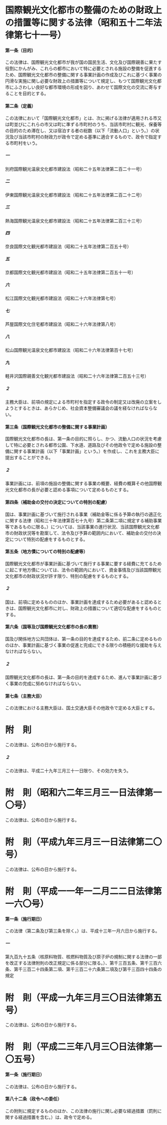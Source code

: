 # 国際観光文化都市の整備のための財政上の措置等に関する法律（昭和五十二年法律第七十一号）
#### 第一条（目的）
この法律は、国際観光文化都市が我が国の国民生活、文化及び国際親善に果たす役割にかんがみ、これらの都市において特に必要とされる施設の整備を促進するため、国際観光文化都市の整備に関する事業計画の作成及びこれに基づく事業の円滑な実施に関し必要な財政上の措置等について規定し、もつて国際観光文化都市にふさわしい良好な都市環境の形成を図り、あわせて国際文化の交流に寄与することを目的とする。
#### 第二条（定義）
この法律において「国際観光文化都市」とは、次に掲げる法律が適用される市又は町並びにこれらの市又は町に準ずる市町村のうち、当該市町村に観光、保養等の目的のため滞在し、又は宿泊する者の総数（以下「流動人口」という。）の状況及び当該市町村の財政力が政令で定める基準に適合するもので、政令で指定する市町村をいう。
##### 一
別府国際観光温泉文化都市建設法（昭和二十五年法律第二百二十一号）
##### 二
伊東国際観光温泉文化都市建設法（昭和二十五年法律第二百二十二号）
##### 三
熱海国際観光温泉文化都市建設法（昭和二十五年法律第二百三十三号）
##### 四
奈良国際文化観光都市建設法（昭和二十五年法律第二百五十号）
##### 五
京都国際文化観光都市建設法（昭和二十五年法律第二百五十一号）
##### 六
松江国際文化観光都市建設法（昭和二十六年法律第七号）
##### 七
芦屋国際文化住宅都市建設法（昭和二十六年法律第八号）
##### 八
松山国際観光温泉文化都市建設法（昭和二十六年法律第百十七号）
##### 九
軽井沢国際親善文化観光都市建設法（昭和二十六年法律第二百五十三号）
##### ２
主務大臣は、前項の規定による市町村を指定する政令の制定又は改廃の立案をしようとするときは、あらかじめ、社会資本整備審議会の議を経なければならない。
#### 第三条（国際観光文化都市の整備に関する事業計画）
国際観光文化都市の長は、第一条の目的に照らし、かつ、流動人口の状況を考慮して特に必要とされる都市公園、下水道、道路及びその他政令で定める施設の整備に関する事業計画（以下「事業計画」という。）を作成し、これを主務大臣に提出することができる。
##### ２
事業計画には、前項の施設の整備に関する事業の概要、経費の概算その他国際観光文化都市の長が必要と認める事項について定めるものとする。
#### 第四条（補助金の交付の決定についての特別の配慮）
国は、事業計画に基づいて施行される事業（補助金等に係る予算の執行の適正化に関する法律（昭和三十年法律第百七十九号）第二条第二項に規定する補助事業等であるものに限る。）については、当該事業の進行状況、当該国際観光文化都市の財政状況等を勘案して、法令及び予算の範囲内において、補助金の交付の決定について特別の配慮をするものとする。
#### 第五条（地方債についての特別の配慮等）
国際観光文化都市が事業計画に基づいて施行する事業に要する経費に充てるために起こす地方債については、法令の範囲内において、資金事情及び当該国際観光文化都市の財政状況が許す限り、特別の配慮をするものとする。
##### ２
国は、前項に定めるもののほか、事業計画を達成するため必要があると認めるときは、国際観光文化都市に対し、財政上の措置について適切な配慮をするものとする。
#### 第六条（国等及び国際観光文化都市の長の責務）
国及び関係地方公共団体は、第一条の目的を達成するため、前二条に定めるもののほか、事業計画に基づく事業の促進と完成にできる限りの積極的な援助を与えなければならない。
##### ２
国際観光文化都市の長は、第一条の目的を達成するため、進んで事業計画に基づく事業の完成に努めなければならない。
#### 第七条（主務大臣）
この法律における主務大臣は、国土交通大臣その他政令で定める大臣とする。
# 附　則
この法律は、公布の日から施行する。
##### ２
この法律は、平成二十九年三月三十一日限り、その効力を失う。
# 附　則（昭和六二年三月三一日法律第一〇号）
この法律は、公布の日から施行する。
# 附　則（平成九年三月三一日法律第二〇号）
この法律は、公布の日から施行する。
# 附　則（平成一一年一二月二二日法律第一六〇号）
#### 第一条（施行期日）
この法律（第二条及び第三条を除く。）は、平成十三年一月六日から施行する。
##### 一
第九百九十五条（核原料物質、核燃料物質及び原子炉の規制に関する法律の一部を改正する法律附則の改正規定に係る部分に限る。）、第千三百五条、第千三百六条、第千三百二十四条第二項、第千三百二十六条第二項及び第千三百四十四条の規定
# 附　則（平成一九年三月三〇日法律第五号）
この法律は、公布の日から施行する。
# 附　則（平成二三年八月三〇日法律第一〇五号）
#### 第一条（施行期日）
この法律は、公布の日から施行する。
#### 第八十二条（政令への委任）
この附則に規定するもののほか、この法律の施行に関し必要な経過措置（罰則に関する経過措置を含む。）は、政令で定める。
